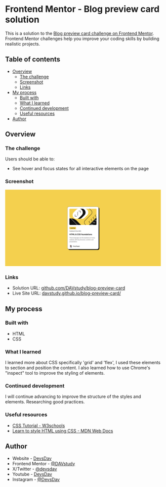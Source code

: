 # Frontend Mentor - Blog preview card solution

This is a solution to the [Blog preview card challenge on Frontend Mentor](https://www.frontendmentor.io/challenges/blog-preview-card-ckPaj01IcS). Frontend Mentor challenges help you improve your coding skills by building realistic projects. 

## Table of contents

- [Overview](#overview)
  - [The challenge](#the-challenge)
  - [Screenshot](#screenshot)
  - [Links](#links)
- [My process](#my-process)
  - [Built with](#built-with)
  - [What I learned](#what-i-learned)
  - [Continued development](#continued-development)
  - [Useful resources](#useful-resources)
- [Author](#author)


## Overview

### The challenge

Users should be able to:

- See hover and focus states for all interactive elements on the page

### Screenshot

![](./Screenshot.png)


### Links

- Solution URL: [github.com/DAVstudy/blog-preview-card](https://github.com/DAVstudy/blog-preview-card)
- Live Site URL: [davstudy.github.io/blog-preview-card/](https://davstudy.github.io/blog-preview-card/)

## My process

### Built with

- HTML
- CSS

### What I learned

I learned more about CSS specifically 'grid' and 'flex', I used these elements to section and position the content. I also learned how to use Chrome's "inspect" tool to improve the styling of elements.


### Continued development

I will continue advancing to improve the structure of the styles and elements. Researching good practices.

### Useful resources

- [CSS Tutorial - W3schools](https://www.w3schools.com/css/default.asp) 
- [Learn to style HTML using CSS - MDN Web Docs](https://developer.mozilla.org/en-US/docs/Learn/CSS) 

## Author

- Website - [DevsDav](https://devsdav-web.vercel.app/)
- Frontend Mentor - [@DAVstudy](https://www.frontendmentor.io/profile/DAVstudy)
- X/Twitter - [@devsdav](https://x.com/DevsDav)
- Youtube - [DevsDav](https://www.youtube.com/@devsdav)
- Instagram - [@DevsDav](https://www.instagram.com/devsdav?utm_source=ig_web_button_share_sheet&igsh=ZDNlZDc0MzIxNw==)
